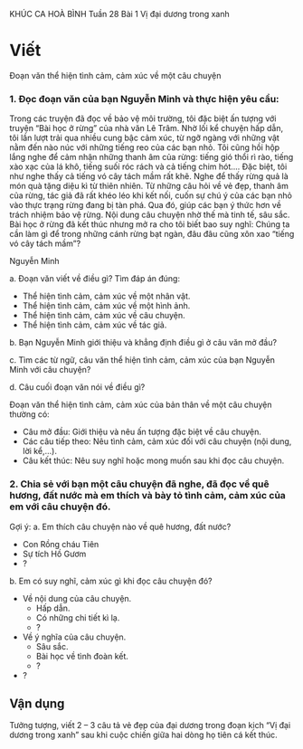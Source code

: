 KHÚC CA HOÀ BÌNH
Tuần
28 Bài
1
Vị đại dương trong xanh

# Viết

Đoạn văn
thể hiện tình cảm, cảm xúc về một câu chuyện

### 1. Đọc đoạn văn của bạn Nguyễn Minh và thực hiện yêu cầu:
Trong các truyện đã đọc về bảo vệ môi trường, tôi đặc biệt ấn tượng với truyện “Bài học ở rừng” của nhà văn Lê Trâm. Nhờ lối kể chuyện hấp dẫn, tôi lần lượt trải qua nhiều cung bậc cảm xúc, từ ngỡ ngàng với những vật nằm đến nào núc với những tiếng reo của các bạn nhỏ. Tôi cũng hồi hộp lắng nghe để cảm nhận những thanh âm của rừng: tiếng gió thổi rì rào, tiếng xào xạc của lá khô, tiếng suối róc rách và cả tiếng chim hót.... Đặc biệt, tôi như nghe thấy cả tiếng vó cây tách mầm rất khẽ. Nghe để thấy rừng quả là món quà tặng diệu kì từ thiên nhiên. Từ những câu hỏi về vẻ đẹp, thanh âm của rừng, tác giả đã rất khéo léo khi kết nối, cuốn sự chú ý của các bạn nhỏ vào thực trạng rừng đang bị tàn phá. Qua đó, giúp các bạn ý thức hơn về trách nhiệm bảo vệ rừng. Nội dung câu chuyện nhờ thế mà tinh tế, sâu sắc. Bài học ở rừng đã kết thúc nhưng mở ra cho tôi biết bao suy nghĩ: Chúng ta cần làm gì để trong những cánh rừng bạt ngàn, đâu đâu cũng xôn xao “tiếng vó cây tách mầm”?

Nguyễn Minh

a. Đoạn văn viết về điều gì?
Tìm đáp án đúng:
- Thể hiện tình cảm, cảm xúc về một nhân vật.
- Thể hiện tình cảm, cảm xúc về một hình ảnh.
- Thể hiện tình cảm, cảm xúc về câu chuyện.
- Thể hiện tình cảm, cảm xúc về tác giả.

b. Bạn Nguyễn Minh giới thiệu và khẳng định điều gì ở câu văn mở đầu?

c. Tìm các từ ngữ, câu văn thể hiện tình cảm, cảm xúc của bạn Nguyễn Minh với câu chuyện?

d. Câu cuối đoạn văn nói về điều gì?

Đoạn văn thể hiện tình cảm, cảm xúc của bản thân về một câu chuyện thường có:
- Câu mở đầu: Giới thiệu và nêu ấn tượng đặc biệt về câu chuyện.
- Các câu tiếp theo: Nêu tình cảm, cảm xúc đối với câu chuyện (nội dung, lời kể,...).
- Câu kết thúc: Nêu suy nghĩ hoặc mong muốn sau khi đọc câu chuyện.

### 2. Chia sẻ với bạn một câu chuyện đã nghe, đã đọc về quê hương, đất nước mà em thích và bày tỏ tình cảm, cảm xúc của em với câu chuyện đó.
Gợi ý:
a. Em thích câu chuyện nào về quê hương, đất nước?
- Con Rồng cháu Tiên
- Sự tích Hồ Gươm
- ?

b. Em có suy nghĩ, cảm xúc gì khi đọc câu chuyện đó?
- Về nội dung của câu chuyện.
  - Hấp dẫn.
  - Có những chi tiết kì lạ.
  - ?
- Về ý nghĩa của câu chuyện.
  - Sâu sắc.
  - Bài học về tình đoàn kết.
  - ?
- ?

## Vận dụng

Tưởng tượng, viết 2 – 3 câu tả vẻ đẹp của đại dương trong đoạn kịch “Vị đại dương trong xanh” sau khi cuộc chiến giữa hai dòng họ tiên cá kết thúc.
